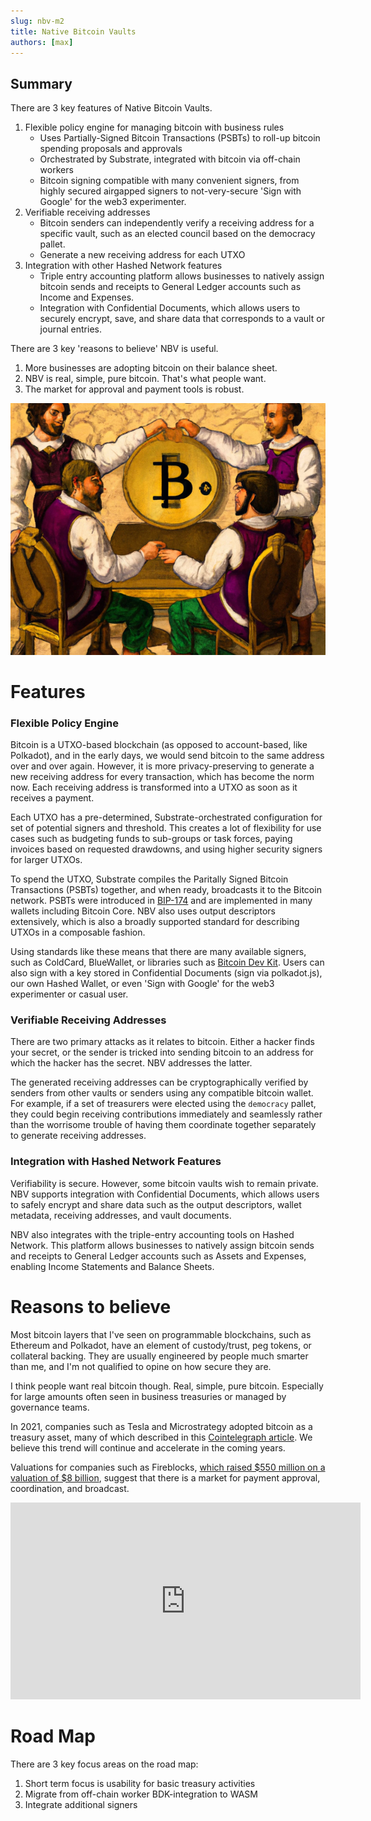 ```yaml
---
slug: nbv-m2
title: Native Bitcoin Vaults
authors: [max]
---
```


<head>
  <title>Native Bitcoin Vaults Milestone 2 Submitted</title>
  <meta charSet="utf-8" />
  <meta name="twitter:card" content="summary" />
  <meta property="og:image" content="nbv-cover-image.png" />
  <meta property="og:title" content="Native Bitcoin Vaults Milestone 2 Submitted" />
  <meta property="og:url" content="https://docs.hashed.network/blog/nbv-m2" />
</head>

## Summary
There are 3 key features of Native Bitcoin Vaults. 

1. Flexible policy engine for managing bitcoin with business rules
    - Uses Partially-Signed Bitcoin Transactions (PSBTs) to roll-up bitcoin spending proposals and approvals
    - Orchestrated by Substrate, integrated with bitcoin via off-chain workers
    - Bitcoin signing compatible with many convenient signers, from highly secured airgapped signers to not-very-secure 'Sign with Google' for the web3 experimenter.
2. Verifiable receiving addresses
    - Bitcoin senders can independently verify a receiving address for a specific vault, such as an elected council based on the democracy pallet. 
    - Generate a new receiving address for each UTXO
3. Integration with other Hashed Network features 
    - Triple entry accounting platform allows businesses to natively assign bitcoin sends and receipts to General Ledger accounts such as Income and Expenses.
    - Integration with Confidential Documents, which allows users to securely encrypt, save, and share data that corresponds to a vault or journal entries. 

There are 3 key 'reasons to believe' NBV is useful. 

1. More businesses are adopting bitcoin on their balance sheet. 
2. NBV is real, simple, pure bitcoin. That's what people want. 
3. The market for approval and payment tools is robust.

![image](./nbv-cover-image.png)

# Features 
### Flexible Policy Engine 

Bitcoin is a UTXO-based blockchain (as opposed to account-based, like Polkadot), and in the early days, we would send bitcoin to the same address over and over again. However, it is more privacy-preserving to generate a new receiving address for every transaction, which has become the norm now. Each receiving address is transformed into a UTXO as soon as it receives a payment. 

Each UTXO has a pre-determined, Substrate-orchestrated configuration for set of potential signers and threshold. This creates a lot of flexibility for use cases such as budgeting funds to sub-groups or task forces, paying invoices based on requested drawdowns, and using higher security signers for larger UTXOs.

To spend the UTXO, Substrate compiles the Paritally Signed Bitcoin Transactions (PSBTs) together, and when ready, broadcasts it to the Bitcoin network. PSBTs were introduced in [BIP-174](https://github.com/bitcoin/bips/blob/master/bip-0174.mediawiki) and are implemented in many wallets including Bitcoin Core. NBV also uses output descriptors extensively, which is also a broadly supported standard for describing UTXOs in a composable fashion.

Using standards like these means that there are many available signers, such as ColdCard, BlueWallet, or libraries such as [Bitcoin Dev Kit](https://bitcoindevkit.org/). Users can also sign with a key stored in Confidential Documents (sign via polkadot.js), our own Hashed Wallet, or even 'Sign with Google' for the web3 experimenter or casual user.

### Verifiable Receiving Addresses 

There are two primary attacks as it relates to bitcoin. Either a hacker finds your secret, or the sender is tricked into sending bitcoin to an address for which the hacker has the secret. NBV addresses the latter. 

The generated receiving addresses can be cryptographically verified by senders from other vaults or senders using any compatible bitcoin wallet. For example, if a set of treasurers were elected using the `democracy` pallet, they could begin receiving contributions immediately and seamlessly rather than the worrisome trouble of having them coordinate together separately to generate receiving addresses. 

### Integration with Hashed Network Features

Verifiability is secure. However, some bitcoin vaults wish to remain private. NBV supports integration with Confidential Documents, which allows users to safely encrypt and share data such as the output descriptors, wallet metadata, receiving addresses, and vault documents. 

NBV also integrates with the triple-entry accounting tools on Hashed Network. This platform allows businesses to natively assign bitcoin sends and receipts to General Ledger accounts such as Assets and Expenses, enabling Income Statements and Balance Sheets.

# Reasons to believe

Most bitcoin layers that I've seen on programmable blockchains, such as Ethereum and Polkadot, have an element of custody/trust, peg tokens, or collateral backing. They are usually engineered by people much smarter than me, and I'm not qualified to opine on how secure they are. 

I think people want real bitcoin though. Real, simple, pure bitcoin. Especially for large amounts often seen in business treasuries or managed by governance teams.

In 2021, companies such as Tesla and Microstrategy adopted bitcoin as a treasury asset, many of which described in this [Cointelegraph article](https://cointelegraph.com/news/the-bitcoin-boom-the-future-of-the-company-balance-sheet). We believe this trend will continue and accelerate in the coming years. 

Valuations for companies such as Fireblocks, [which raised $550 million on a valuation of $8 billion](https://www.prnewswire.com/news-releases/fireblocks-raises-550-million-in-series-e-funding-to-become-the-highest-valued-digital-asset-infrastructure-provider-301469630.html), suggest that there is a market for payment approval, coordination, and broadcast.

<div style={{textAlign: 'center'}}>

<iframe width="560" height="315" src="https://www.youtube.com/embed/kn_eqC07wao" title="YouTube video player" frameborder="0" allow="accelerometer; autoplay; clipboard-write; encrypted-media; gyroscope; picture-in-picture" allowfullscreen></iframe>

</div>

# Road Map
There are 3 key focus areas on the road map: 

1. Short term focus is usability for basic treasury activities 
2. Migrate from off-chain worker BDK-integration to WASM
3. Integrate additional signers



